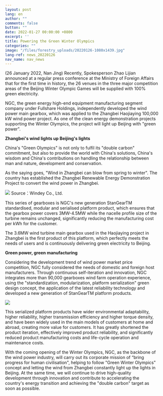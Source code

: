 ```yaml
---
layout: post
lang: en
author: ""
comments: false
button: ""
date: 2022-01-27 00:00:00 +0800
excerpt: ''
title: Powering the Green Winter Olympics
categories: ""
image: "/files/forestry_uploads/20220126-1080x1439.jpg"
lang-ref: news_20220126
nav_name: nav_news
---
```


(26 January 2022, Nan Jing) Recently, Spokesperson Zhao Lijian announced at a regular press conference at the Ministry of Foreign Affairs that for the first time in history, the 26 venues in the three major competition areas of the Beijing Winter Olympic Games will be supplied with 100% green electricity.

NGC, the green energy high-end equipment manufacturing segment company under Fullshare Holdings, independently developed the wind power main gearbox, which was applied to the Zhangbei Haojiaying 100,000 kW wind power project. As one of the clean energy demonstration projects supporting the Winter Olympics, the project will light up Beijing with "green power".  

**Zhangbei's wind lights up Beijing's lights**

China's "Green Olympics" is not only to fulfil its "double carbon" commitment, but also to provide the world with China's solutions, China's wisdom and China's contributions on handling the relationship between man and nature, development and conservation.

As the saying goes, "Wind in Zhangbei can blow from spring to winter". The country has established the Zhangbei Renewable Energy Demonstration Project to convert the wind power in Zhangbei.

![](/files/forestry_uploads/20220126-1080x1439.jpg)
Source：Windey Co., Ltd.

This series of gearboxes is NGC's new generation StanGearTM standardised, modular and serialised platform product, which ensures that the gearbox power covers 3MW-4.5MW while the nacelle profile size of the turbine remains unchanged, significantly reducing the manufacturing cost per kWh for the customer.

The 3.6MW wind turbine main gearbox used in the Haojiaying project in Zhangbei is the first product of this platform, which perfectly meets the needs of users and is continuously delivering green electricity to Beijing.

**Green power, green manufacturing**

Considering the development trend of wind power market price competition, NGC fully considered the needs of domestic and foreign host manufacturers. Through continuous self-iteration and innovation, NGC integrates more than 90,000 gearboxes wind farm operation experience, using the "standardization, modularization, platform serialization" green design concept, the application of the latest reliability technology and developed a new generation of StanGearTM platform products.

![](/files/forestry_uploads/20220126-1080x346.jpg)

This serialized platform products have wider environmental adaptability, higher reliability, higher transmission efficiency and higher torque density, and have been widely used in the main models of customers at home and abroad, creating more value for customers. It has greatly shortened the product iteration, effectively improved product reliability, and significantly reduced product manufacturing costs and life-cycle operation and maintenance costs.

With the coming opening of the Winter Olympics, NGC, as the backbone of the wind power industry, will carry out its corporate mission of “bring progress for human civilisation", helping to follow "Green Winter Olympics" concept and letting the wind from Zhangbei constantly light up the lights in Beijing. At the same time, we will continue to drive high-quality development through innovation and contribute to accelerating the country's energy transition and achieving the "double carbon" target as soon as possible.
